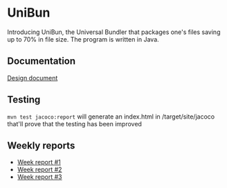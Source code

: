 # UniBun
Introducing UniBun, the Universal Bundler that packages one's files saving up to 70% in file size.
The program is written in Java.

## Documentation
[Design document](https://github.com/VirtualAkseli/UniBun/blob/master/Documentation/design_document.md "link to dd")

## Testing
`` mvn test jacoco:report `` will generate an index.html in /target/site/jacoco that'll prove that the testing has been improved


## Weekly reports
- [Week report #1](https://github.com/VirtualAkseli/UniBun/blob/master/Documentation/viikkoraportti1.md "link to wk1")
- [Week report #2](https://github.com/VirtualAkseli/UniBun/blob/master/Documentation/weekly_report_2.md "link to wk2")
- [Week report #3](https://github.com/VirtualAkseli/UniBun/blob/master/Documentation/weekly_report_3.md "link to wk3")
